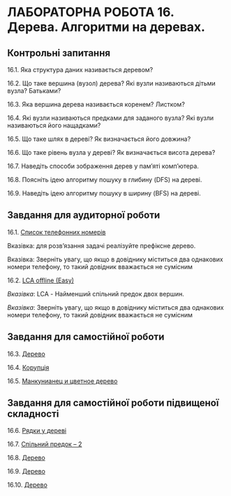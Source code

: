 ЛАБОРАТОРНА РОБОТА 16. Дерева. Алгоритми на деревах.
=============
Контрольні запитання
------------------
16.1.	Яка структура даних називається деревом?

16.2.	Що таке вершина (вузол) дерева? Які вузли називаються дітьми вузла? Батьками?

16.3.	Яка вершина дерева називається коренем? Листком?

16.4.	Які вузли називаються предками для заданого вузла? Які вузли називаються його нащадками?

16.5.	Що таке шлях в дереві? Як визначається його довжина?

16.6.	Що таке рівень вузла у дереві? Як визначається висота дерева?

16.7.	Наведіть способи зображення дерев у пам’яті комп’ютера.

16.8.	Поясніть ідею алгоритму пошуку в глибину (DFS) на дереві.

16.9.	Наведіть ідею алгоритму пошуку в ширину (BFS) на дереві.


Завдання для аудиторної роботи
--------------
16.1.
[Список телефонних номерів](https://www.e-olymp.com/uk/problems/2303)

Вказівка: 
для розв’язання задачі реалізуйте префіксне дерево.

Вказівка: 
Зверніть увагу, що якщо в довіднику міститься два однакових 
номери телефону, то такий довідник вважається не сумісним

16.2.
[LCA offline (Easy)](https://www.e-olymp.com/uk/problems/2317)

_Вказівка_: LCA - Найменший спільний предок двох вершин.

_Вказівка_: Зверніть увагу, що якщо в довіднику міститься два однакових номери телефону, то такий довідник вважається не сумісним

Завдання для самостійної роботи
------------------

16.3.
[Дерево](https://www.e-olymp.com/uk/problems/2923)

16.4.
[Корупція](https://www.e-olymp.com/uk/problems/2996)

16.5.
[Манкунианец и цветное дерево](https://www.e-olymp.com/uk/problems/3983)


Завдання для самостійної роботи підвищеної складності
------------------
16.6.
[Рядки у дереві](https://www.e-olymp.com/uk/problems/2925)

16.7.
[Спільний предок – 2](https://www.e-olymp.com/uk/problems/3299)

16.8.
[Дерево](https://www.e-olymp.com/uk/problems/3710)

16.9.
[Дерево](https://www.e-olymp.com/uk/problems/4173)

16.10.
[Дерево](https://www.e-olymp.com/uk/problems/4325)







